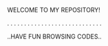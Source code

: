   WELCOME TO MY REPOSITORY! 
  
. . . . . . . . . . . . . . . . . . . . . . . . . . . . 

..HAVE FUN BROWSING CODES..
